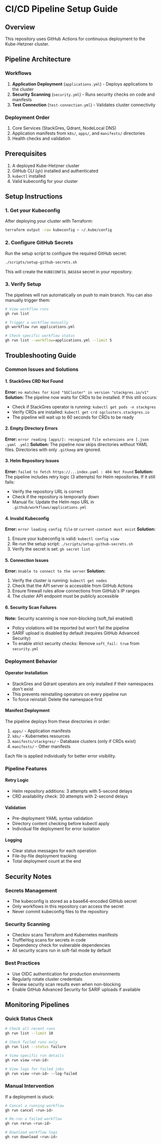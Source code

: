 # CI/CD Pipeline Setup Guide

## Overview
This repository uses GitHub Actions for continuous deployment to the Kube-Hetzner cluster.

## Pipeline Architecture

### Workflows
1. **Application Deployment** (`applications.yml`) - Deploys applications to the cluster
2. **Security Scanning** (`security.yml`) - Runs security checks on code and manifests  
3. **Test Connection** (`test-connection.yml`) - Validates cluster connectivity

### Deployment Order
1. Core Services (StackGres, Qdrant, NodeLocal DNS)
2. Application manifests from `k8s/`, `apps/`, and `manifests/` directories
3. Health checks and validation

## Prerequisites
1. A deployed Kube-Hetzner cluster
2. GitHub CLI (`gh`) installed and authenticated
3. `kubectl` installed
4. Valid kubeconfig for your cluster

## Setup Instructions

### 1. Get your Kubeconfig
After deploying your cluster with Terraform:
```bash
terraform output -raw kubeconfig > ~/.kube/config
```

### 2. Configure GitHub Secrets
Run the setup script to configure the required GitHub secret:
```bash
./scripts/setup-github-secrets.sh
```

This will create the `KUBECONFIG_BASE64` secret in your repository.

### 3. Verify Setup
The pipelines will run automatically on push to main branch. You can also manually trigger them:
```bash
# View workflow runs
gh run list

# Trigger a workflow manually
gh workflow run applications.yml

# Check specific workflow status
gh run list --workflow=applications.yml --limit 5
```

## Troubleshooting Guide

### Common Issues and Solutions

#### 1. StackGres CRD Not Found
**Error:** `no matches for kind "SGCluster" in version "stackgres.io/v1"`
**Solution:** The pipeline now waits for CRDs to be installed. If this still occurs:
- Check if StackGres operator is running: `kubectl get pods -n stackgres`
- Verify CRDs are installed: `kubectl get crd sgclusters.stackgres.io`
- The pipeline will wait up to 60 seconds for CRDs to be ready

#### 2. Empty Directory Errors
**Error:** `error reading [apps/]: recognized file extensions are [.json .yaml .yml]`
**Solution:** The pipeline now skips directories without YAML files. Directories with only `.gitkeep` are ignored.

#### 3. Helm Repository Issues
**Error:** `failed to fetch https://...index.yaml : 404 Not Found`
**Solution:** The pipeline includes retry logic (3 attempts) for Helm repositories. If it still fails:
- Verify the repository URL is correct
- Check if the repository is temporarily down
- Manual fix: Update the Helm repo URL in `.github/workflows/applications.yml`

#### 4. Invalid Kubeconfig
**Error:** `error loading config file` or `current-context must exist`
**Solution:** 
1. Ensure your kubeconfig is valid: `kubectl config view`
2. Re-run the setup script: `./scripts/setup-github-secrets.sh`
3. Verify the secret is set: `gh secret list`

#### 5. Connection Issues
**Error:** `Unable to connect to the server`
**Solution:**
1. Verify the cluster is running: `kubectl get nodes`
2. Check that the API server is accessible from GitHub Actions
3. Ensure firewall rules allow connections from GitHub's IP ranges
4. The cluster API endpoint must be publicly accessible

#### 6. Security Scan Failures
**Note:** Security scanning is now non-blocking (soft_fail enabled)
- Policy violations will be reported but won't fail the pipeline
- SARIF upload is disabled by default (requires GitHub Advanced Security)
- To enable strict security checks: Remove `soft_fail: true` from `security.yml`

### Deployment Behavior

#### Operator Installation
- StackGres and Qdrant operators are only installed if their namespaces don't exist
- This prevents reinstalling operators on every pipeline run
- To force reinstall: Delete the namespace first

#### Manifest Deployment
The pipeline deploys from these directories in order:
1. `apps/` - Application manifests
2. `k8s/` - Kubernetes resources
3. `manifests/stackgres/` - Database clusters (only if CRDs exist)
4. `manifests/` - Other manifests

Each file is applied individually for better error visibility.

### Pipeline Features

#### Retry Logic
- Helm repository additions: 3 attempts with 5-second delays
- CRD availability check: 30 attempts with 2-second delays

#### Validation
- Pre-deployment YAML syntax validation
- Directory content checking before kubectl apply
- Individual file deployment for error isolation

#### Logging
- Clear status messages for each operation
- File-by-file deployment tracking
- Total deployment count at the end

## Security Notes

### Secrets Management
- The kubeconfig is stored as a base64-encoded GitHub secret
- Only workflows in this repository can access the secret
- Never commit kubeconfig files to the repository

### Security Scanning
- Checkov scans Terraform and Kubernetes manifests
- TruffleHog scans for secrets in code
- Dependency check for vulnerable dependencies
- All security scans run in soft-fail mode by default

### Best Practices
- Use OIDC authentication for production environments
- Regularly rotate cluster credentials
- Review security scan results even when non-blocking
- Enable GitHub Advanced Security for SARIF uploads if available

## Monitoring Pipelines

### Quick Status Check
```bash
# Check all recent runs
gh run list --limit 10

# Check failed runs only
gh run list --status failure

# View specific run details
gh run view <run-id>

# View logs for failed jobs
gh run view <run-id> --log-failed
```

### Manual Intervention
If a deployment is stuck:
```bash
# Cancel a running workflow
gh run cancel <run-id>

# Re-run a failed workflow
gh run rerun <run-id>

# Download workflow logs
gh run download <run-id>
```